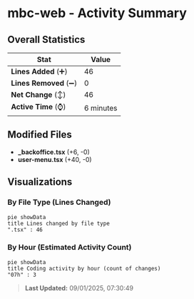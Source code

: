 # mbc-web - Activity Summary 

## Overall Statistics

| Stat                   | Value                                                             |
| ---------------------- | ----------------------------------------------------------------- |
| **Lines Added** (➕)   | 46                                          |
| **Lines Removed** (➖) | 0                                        |
| **Net Change** (↕)    | 46                |
| **Active Time** (⌚)   | 6 minutes |


## Modified Files
- **_backoffice.tsx** (+6, -0)
- **user-menu.tsx** (+40, -0)

## Visualizations

### By File Type (Lines Changed)

```mermaid
pie showData
title Lines changed by file type
".tsx" : 46
```

### By Hour (Estimated Activity Count)

```mermaid
pie showData
title Coding activity by hour (count of changes)
"07h" : 3
```


> **Last Updated:** 09/01/2025, 07:30:49